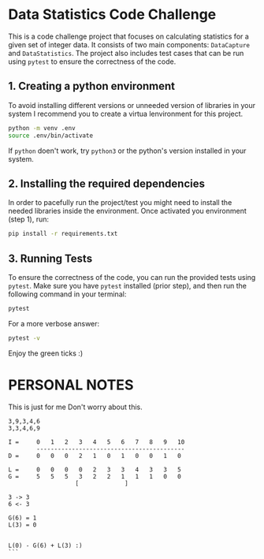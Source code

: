 # Data Statistics Code Challenge

This is a code challenge project that focuses on calculating statistics for a given set of integer data. It consists of two main components: `DataCapture` and `DataStatistics`. The project also includes test cases that can be run using `pytest` to ensure the correctness of the code.

## 1. Creating a python environment

To avoid installing different versions or unneeded version of libraries in your system I recommend you to create a virtua lenvironment for this project.

```bash
python -m venv .env
source .env/bin/activate
```

If `python` doen't work, try `python3` or the python's version installed in your system.


## 2. Installing the required dependencies
In order to pacefully run the project/test you might need to install the needed libraries inside the environment.
Once activated you environment (step 1), run:

```bash
pip install -r requirements.txt
```


## 3. Running Tests

To ensure the correctness of the code, you can run the provided tests using `pytest`. Make sure you have `pytest` installed (prior step), and then run the following command in your terminal:

```bash
pytest
```

For a more verbose answer:
```bash
pytest -v
```

Enjoy the green ticks :)

# PERSONAL NOTES
This is just for me Don't worry about this.

``````
3,9,3,4,6
3,3,4,6,9

I =     0   1   2   3   4   5   6   7   8   9   10
        ------------------------------------------
D =     0   0   0   2   1   0   1   0   0   1   0

L =     0   0   0   0   2   3   3   4   3   3   5
G =     5   5   5   3   2   2   1   1   1   0   0
                   [             ]

3 -> 3
6 <- 3

G(6) = 1
L(3) = 0


L(0) - G(6) + L(3) :)
```